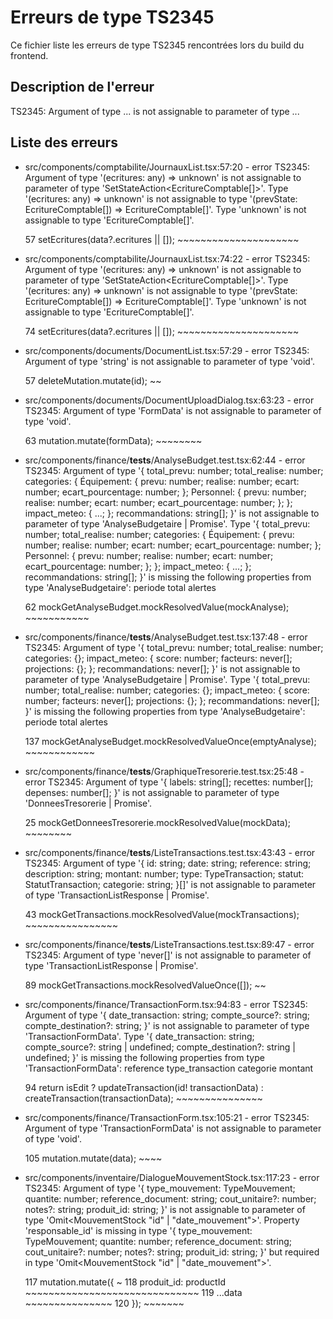 # Erreurs de type TS2345

Ce fichier liste les erreurs de type TS2345 rencontrées lors du build du frontend.

## Description de l'erreur

TS2345: Argument of type ... is not assignable to parameter of type ...

## Liste des erreurs

- src/components/comptabilite/JournauxList.tsx:57:20 - error TS2345: Argument of type '(ecritures: any) => unknown' is not assignable to parameter of type 'SetStateAction<EcritureComptable[]>'.
  Type '(ecritures: any) => unknown' is not assignable to type '(prevState: EcritureComptable[]) => EcritureComptable[]'.
    Type 'unknown' is not assignable to type 'EcritureComptable[]'.

  57       setEcritures(data?.ecritures || []);
                      ~~~~~~~~~~~~~~~~~~~~~

- src/components/comptabilite/JournauxList.tsx:74:22 - error TS2345: Argument of type '(ecritures: any) => unknown' is not assignable to parameter of type 'SetStateAction<EcritureComptable[]>'.
  Type '(ecritures: any) => unknown' is not assignable to type '(prevState: EcritureComptable[]) => EcritureComptable[]'.
    Type 'unknown' is not assignable to type 'EcritureComptable[]'.

  74         setEcritures(data?.ecritures || []);
                        ~~~~~~~~~~~~~~~~~~~~~

- src/components/documents/DocumentList.tsx:57:29 - error TS2345: Argument of type 'string' is not assignable to parameter of type 'void'.

  57       deleteMutation.mutate(id);
                               ~~

- src/components/documents/DocumentUploadDialog.tsx:63:23 - error TS2345: Argument of type 'FormData' is not assignable to parameter of type 'void'.

  63       mutation.mutate(formData);
                           ~~~~~~~~

- src/components/finance/__tests__/AnalyseBudget.test.tsx:62:44 - error TS2345: Argument of type '{ total_prevu: number; total_realise: number; categories: { Équipement: { prevu: number; realise: number; ecart: number; ecart_pourcentage: number; }; Personnel: { prevu: number; realise: number; ecart: number; ecart_pourcentage: number; }; }; impact_meteo: { ...; }; recommandations: string[]; }' is not assignable to parameter of type 'AnalyseBudgetaire | Promise<AnalyseBudgetaire>'.
  Type '{ total_prevu: number; total_realise: number; categories: { Équipement: { prevu: number; realise: number; ecart: number; ecart_pourcentage: number; }; Personnel: { prevu: number; realise: number; ecart: number; ecart_pourcentage: number; }; }; impact_meteo: { ...; }; recommandations: string[]; }' is missing the following properties from type 'AnalyseBudgetaire': periode total alertes

  62     mockGetAnalyseBudget.mockResolvedValue(mockAnalyse);
                                                ~~~~~~~~~~~

- src/components/finance/__tests__/AnalyseBudget.test.tsx:137:48 - error TS2345: Argument of type '{ total_prevu: number; total_realise: number; categories: {}; impact_meteo: { score: number; facteurs: never[]; projections: {}; }; recommandations: never[]; }' is not assignable to parameter of type 'AnalyseBudgetaire | Promise<AnalyseBudgetaire>'.
  Type '{ total_prevu: number; total_realise: number; categories: {}; impact_meteo: { score: number; facteurs: never[]; projections: {}; }; recommandations: never[]; }' is missing the following properties from type 'AnalyseBudgetaire': periode total alertes

  137     mockGetAnalyseBudget.mockResolvedValueOnce(emptyAnalyse);
                                                   ~~~~~~~~~~~~

- src/components/finance/__tests__/GraphiqueTresorerie.test.tsx:25:48 - error TS2345: Argument of type '{ labels: string[]; recettes: number[]; depenses: number[]; }' is not assignable to parameter of type 'DonneesTresorerie | Promise<DonneesTresorerie>'.

  25     mockGetDonneesTresorerie.mockResolvedValue(mockData);
                                                   ~~~~~~~~

- src/components/finance/__tests__/ListeTransactions.test.tsx:43:43 - error TS2345: Argument of type '{ id: string; date: string; reference: string; description: string; montant: number; type: TypeTransaction; statut: StatutTransaction; categorie: string; }[]' is not assignable to parameter of type 'TransactionListResponse | Promise<TransactionListResponse>'.

  43     mockGetTransactions.mockResolvedValue(mockTransactions);
                                               ~~~~~~~~~~~~~~~~

- src/components/finance/__tests__/ListeTransactions.test.tsx:89:47 - error TS2345: Argument of type 'never[]' is not assignable to parameter of type 'TransactionListResponse | Promise<TransactionListResponse>'.

  89     mockGetTransactions.mockResolvedValueOnce([]);
                                                   ~~

- src/components/finance/TransactionForm.tsx:94:83 - error TS2345: Argument of type '{ date_transaction: string; compte_source?: string; compte_destination?: string; }' is not assignable to parameter of type 'TransactionFormData'.
  Type '{ date_transaction: string; compte_source?: string | undefined; compte_destination?: string | undefined; }' is missing the following properties from type 'TransactionFormData': reference type_transaction categorie montant

  94       return isEdit ? updateTransaction(id! transactionData) : createTransaction(transactionData);
                                                                                       ~~~~~~~~~~~~~~~

- src/components/finance/TransactionForm.tsx:105:21 - error TS2345: Argument of type 'TransactionFormData' is not assignable to parameter of type 'void'.

  105     mutation.mutate(data);
                          ~~~~

- src/components/inventaire/DialogueMouvementStock.tsx:117:23 - error TS2345: Argument of type '{ type_mouvement: TypeMouvement; quantite: number; reference_document: string; cout_unitaire?: number; notes?: string; produit_id: string; }' is not assignable to parameter of type 'Omit<MouvementStock "id" | "date_mouvement">'.
  Property 'responsable_id' is missing in type '{ type_mouvement: TypeMouvement; quantite: number; reference_document: string; cout_unitaire?: number; notes?: string; produit_id: string; }' but required in type 'Omit<MouvementStock "id" | "date_mouvement">'.

  117       mutation.mutate({
                            ~
  118         produit_id: productId
      ~~~~~~~~~~~~~~~~~~~~~~~~~~~~~~
  119         ...data
      ~~~~~~~~~~~~~~~
  120       });
      ~~~~~~~
